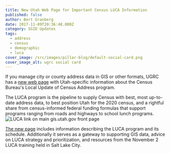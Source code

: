 ```yaml
---
title: New Utah Web Page for Important Census LUCA Information
published: false
author: Bert Granberg
date: 2017-11-09T20:36:48.000Z
category: SGID Updates
tags:
  - address
  - census
  - demographic
  - luca
cover_image: /src/images/pillar-blog/default-social-card.png
cover_image_alt: ugrc social card
---
```


If you manage city or county address data in GIS or other formats, UGRC has a [new web page](/products/sgid/address/) with Utah-specific information about the Census Bureau's Local Update of Census Address program.

The LUCA program is the pipeline to supply Census with best, most up-to-date address data, to best position Utah for the 2020 census, and a rightful share from census-informed federal funding formulas that support programs ranging from roads and highways to school lunch programs.
![LUCA link on main gis.utah.gov front page](/images/404.png)

[The new page](/products/sgid/address/) includes information describing the LUCA program and its schedule. Additionally it serves as a gateway to supporting GIS data, advice on LUCA strategy and prioritization, and resources from the November 2 LUCA training held in Salt Lake City.
